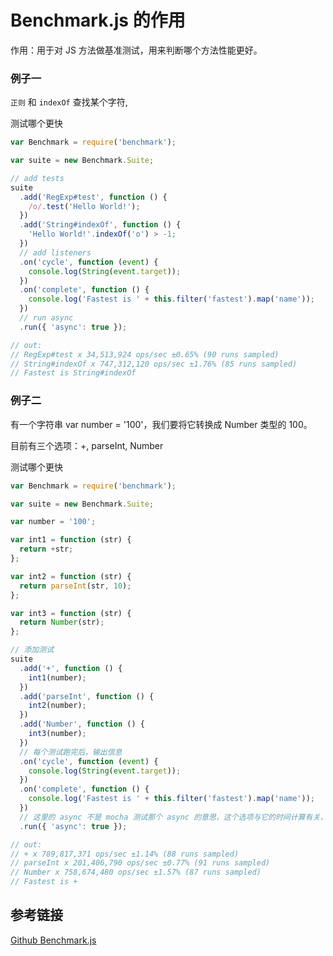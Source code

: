 # Benchmark.js 的作用

作用：用于对 JS 方法做基准测试，用来判断哪个方法性能更好。

### 例子一

`正则` 和 `indexOf` 查找某个字符,

测试哪个更快

```js
var Benchmark = require('benchmark');

var suite = new Benchmark.Suite;

// add tests
suite
  .add('RegExp#test', function () {
    /o/.test('Hello World!');
  })
  .add('String#indexOf', function () {
    'Hello World!'.indexOf('o') > -1;
  })
  // add listeners
  .on('cycle', function (event) {
    console.log(String(event.target));
  })
  .on('complete', function () {
    console.log('Fastest is ' + this.filter('fastest').map('name'));
  })
  // run async
  .run({ 'async': true });

// out:
// RegExp#test x 34,513,924 ops/sec ±0.65% (90 runs sampled)
// String#indexOf x 747,312,120 ops/sec ±1.76% (85 runs sampled)
// Fastest is String#indexOf
```

### 例子二

有一个字符串 var number = '100'，我们要将它转换成 Number 类型的 100。

目前有三个选项：+, parseInt, Number

测试哪个更快

```js
var Benchmark = require('benchmark');

var suite = new Benchmark.Suite;

var number = '100';

var int1 = function (str) {
  return +str;
};

var int2 = function (str) {
  return parseInt(str, 10);
};

var int3 = function (str) {
  return Number(str);
};

// 添加测试
suite
  .add('+', function () {
    int1(number);
  })
  .add('parseInt', function () {
    int2(number);
  })
  .add('Number', function () {
    int3(number);
  })
  // 每个测试跑完后，输出信息
  .on('cycle', function (event) {
    console.log(String(event.target));
  })
  .on('complete', function () {
    console.log('Fastest is ' + this.filter('fastest').map('name'));
  })
  // 这里的 async 不是 mocha 测试那个 async 的意思，这个选项与它的时间计算有关，默认勾上就好了。
  .run({ 'async': true });

// out:
// + x 789,817,371 ops/sec ±1.14% (88 runs sampled)
// parseInt x 201,406,790 ops/sec ±0.77% (91 runs sampled)
// Number x 758,674,480 ops/sec ±1.57% (87 runs sampled)
// Fastest is +
```

## 参考链接

[Github Benchmark.js](https://github.com/bestiejs/benchmark.js/)